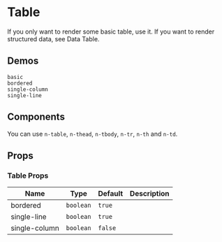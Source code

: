 # Table
<!--single-column-->
If you only want to render some basic table, use it. If you want to render structured data, see <n-a to="n-data-table">Data Table</n-a>.

## Demos
```demo
basic
bordered
single-column
single-line
```

## Components
You can use `n-table`, `n-thead`, `n-tbody`, `n-tr`, `n-th` and `n-td`.

## Props
### Table Props
|Name|Type|Default|Description|
|-|-|-|-|
|bordered|`boolean`|`true`||
|single-line|`boolean`|`true`||
|single-column|`boolean`|`false`||

